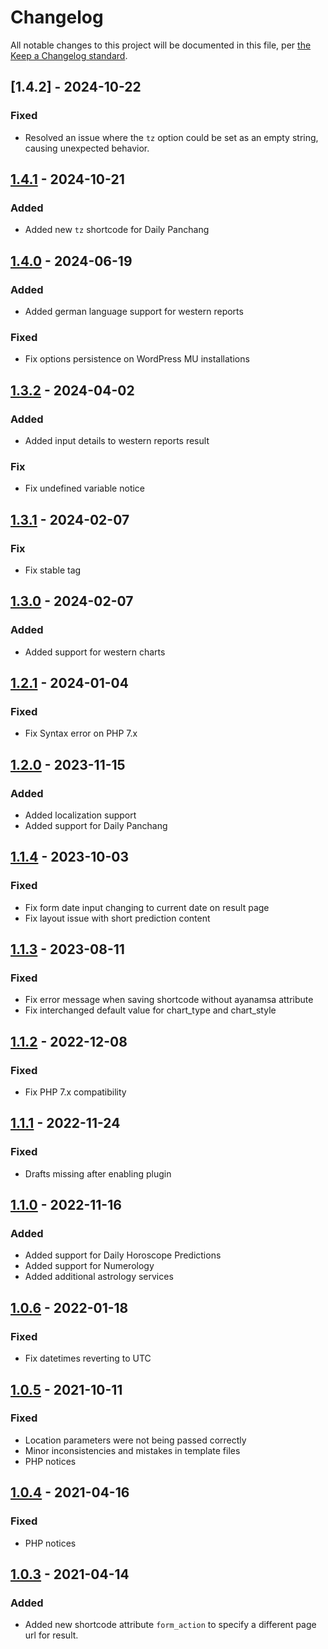 # Changelog

All notable changes to this project will be documented in this file, per [the Keep a Changelog standard](http://keepachangelog.com/).

## [1.4.2] - 2024-10-22
### Fixed
- Resolved an issue where the `tz` option could be set as an empty string, causing unexpected behavior.

## [1.4.1] - 2024-10-21
### Added
- Added new `tz` shortcode for Daily Panchang

## [1.4.0] - 2024-06-19
### Added
- Added german language support for western reports
### Fixed
- Fix options persistence on WordPress MU installations

## [1.3.2] - 2024-04-02
### Added
- Added input details to western reports result
### Fix
- Fix undefined variable notice

## [1.3.1] - 2024-02-07
### Fix
- Fix stable tag

## [1.3.0] - 2024-02-07
### Added
- Added support for western charts

## [1.2.1] - 2024-01-04
### Fixed
- Fix Syntax error on PHP 7.x

## [1.2.0] - 2023-11-15
### Added
- Added localization support
- Added support for Daily Panchang

## [1.1.4] - 2023-10-03
### Fixed
- Fix form date input changing to current date on result page
- Fix layout issue with short prediction content

## [1.1.3] - 2023-08-11
### Fixed
- Fix error message when saving shortcode without ayanamsa attribute
- Fix interchanged default value for chart_type and chart_style

## [1.1.2] - 2022-12-08
### Fixed
- Fix PHP 7.x compatibility

## [1.1.1] - 2022-11-24
### Fixed
- Drafts missing after enabling plugin

## [1.1.0] - 2022-11-16
### Added
- Added support for Daily Horoscope Predictions
- Added support for Numerology
- Added additional astrology services

## [1.0.6] - 2022-01-18
### Fixed
- Fix datetimes reverting to UTC

## [1.0.5] - 2021-10-11
### Fixed
- Location parameters were not being passed correctly
- Minor inconsistencies and mistakes in template files
- PHP notices

## [1.0.4] - 2021-04-16
### Fixed
- PHP notices

## [1.0.3] - 2021-04-14
### Added
- Added new shortcode attribute `form_action` to specify a different page url for result.

[1.4.1]: https://github.com/prokerala/wp-astrology/compare/v1.4.1...v1.4.2
[1.4.1]: https://github.com/prokerala/wp-astrology/compare/v1.4.0...v1.4.1
[1.4.0]: https://github.com/prokerala/wp-astrology/compare/v1.3.2...v1.4.0
[1.3.2]: https://github.com/prokerala/wp-astrology/compare/v1.3.1...v1.3.2
[1.3.1]: https://github.com/prokerala/wp-astrology/compare/v1.3.0...v1.3.1
[1.3.0]: https://github.com/prokerala/wp-astrology/compare/v1.2.1...v1.3.0
[1.2.1]: https://github.com/prokerala/wp-astrology/compare/v1.2.0...v1.2.1
[1.2.0]: https://github.com/prokerala/wp-astrology/compare/v1.1.4...v1.2.0
[1.1.4]: https://github.com/prokerala/wp-astrology/compare/v1.1.3...v1.1.4
[1.1.3]: https://github.com/prokerala/wp-astrology/compare/v1.1.2...v1.1.3
[1.1.2]: https://github.com/prokerala/wp-astrology/compare/v1.1.1...v1.1.2
[1.1.1]: https://github.com/prokerala/wp-astrology/compare/v1.1.0...v1.1.1
[1.1.0]: https://github.com/prokerala/wp-astrology/compare/v1.0.6...v1.1.0
[1.0.6]: https://github.com/prokerala/wp-astrology/compare/v1.0.5...v1.0.6
[1.0.5]: https://github.com/prokerala/wp-astrology/compare/v1.0.4...v1.0.5
[1.0.4]: https://github.com/prokerala/wp-astrology/compare/v1.0.3...v1.0.4
[1.0.3]: https://github.com/prokerala/wp-astrology/compare/v1.0.2...v1.0.3
